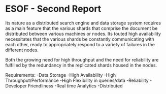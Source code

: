 ESOF - Second Report
====================

Its nature as a distributed search engine and data storage system requires as a main feature that the various shards that comprise the document be distributed between various machines or nodes. Its touted high availability necessitates that the various shards be constantly communicating with each other, ready to appropriately respond to a variety of failures in the different nodes.

Both the growing need for high throughput and the need for reliability are fulfilled by the redundancy in the replicated shards housed in the nodes.

Requirements:
-Data Storage
-High Availability
-High Throughput/Performance
-High Flexibility in queries/data
-Reliability
-Developer Friendliness
-Real time Analytics
-Distributed




